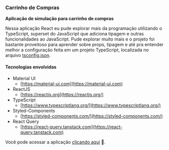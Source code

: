 ### Carrinho de Compras
**Aplicação de simulação para carrinho de compras**

Nessa aplicação React eu pude explorar mais da programação utilizando o TypeScript, superset do JavaScript que adiciona tipagem e outras funcionalidades ao JavaScript. Pude explorar muito mais e o projeto foi bastante proveitoso para aprender sobre props, tipagem e até pra entender melhor a configuração feita em um projeto TypeScript, localizada no arquivo [tsconfig.json](./tsconfig.json).

#### Tecnologias envolvidas
- Material UI 
  - [https://material-ui.com](https://material-ui.com)
- ReactJS
  - [https://reactjs.org](https://reactjs.org/)
- TypeScript
  - [https://www.typescriptlang.org/](https://www.typescriptlang.org/)
- Styled-Components
  - [https://styled-components.com/](https://styled-components.com/)
- React Query
  - [https://react-query.tanstack.com](https://react-query.tanstack.com)

Você pode acessar a aplicação [clicando aqui](https://react-ts-shopping-cart-five.vercel.app/) :link:.
